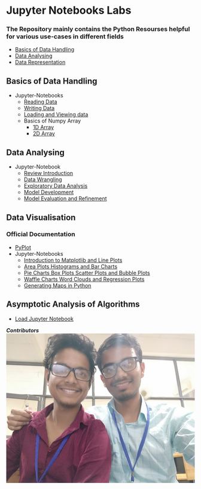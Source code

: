 # Jupyter Notebooks Labs

### The Repository mainly contains the Python Resourses helpful for various use-cases in different fields

- [Basics of Data Handling](https://github.com/suffisme/Jupyter_Notebooks_Labs/tree/master/Working%20With%20Data/Pandas%20and%20Numpy/Basics%20of%20Data)
- [Data Analysing](https://github.com/suffisme/Jupyter_Notebooks_Labs/tree/master/Working%20With%20Data/Pandas%20and%20Numpy/Starting%20with%20Data%20Analysis)
- [Data Representation](https://github.com/suffisme/Jupyter_Notebooks_Labs/tree/master/Working%20With%20Data/Data%20Visualisation%20and%20Matplotlib)


## Basics of Data Handling
- Jupyter-Notebooks
  - [Reading Data](https://github.com/suffisme/Jupyter_Notebooks_Labs/blob/master/Working%20With%20Data/Pandas%20and%20Numpy/Basics%20of%20Data/1.1%20ReadFile.ipynb)
  - [Writing Data](https://github.com/suffisme/Jupyter_Notebooks_Labs/blob/master/Working%20With%20Data/Pandas%20and%20Numpy/Basics%20of%20Data/1.2%20WriteFile.ipynb)
  - [Loading and Viewing data](https://github.com/suffisme/Jupyter_Notebooks_Labs/blob/master/Working%20With%20Data/Pandas%20and%20Numpy/Basics%20of%20Data/1.3%20Loading%20And%20Viewing%20Data.ipynb)
  - Basics of Numpy Array
    - [1D Array](https://github.com/suffisme/Jupyter_Notebooks_Labs/blob/master/Working%20With%20Data/Pandas%20and%20Numpy/Basics%20of%20Data/2.1%20Numpy1D.ipynb)
    - [2D Array](https://github.com/suffisme/Jupyter_Notebooks_Labs/blob/master/Working%20With%20Data/Pandas%20and%20Numpy/Basics%20of%20Data/2.2%20Numpy2D.ipynb)

## Data Analysing
- Jupyter-Notebook
  - [Review Introduction](https://github.com/suffisme/Jupyter_Notebooks_Labs/blob/master/Working%20With%20Data/Pandas%20and%20Numpy/Starting%20with%20Data%20Analysis/1.1%20Review-Introduction.ipynb)
  - [Data Wrangling](https://github.com/suffisme/Jupyter_Notebooks_Labs/blob/master/Working%20With%20Data/Pandas%20and%20Numpy/Starting%20with%20Data%20Analysis/1.2%20Data-Wrangling.ipynb)
  - [Exploratory Data Analysis](https://github.com/suffisme/Jupyter_Notebooks_Labs/blob/master/Working%20With%20Data/Pandas%20and%20Numpy/Starting%20with%20Data%20Analysis/1.3%20Exploratory-Data-Analysis.ipynb)
  - [Model Development](https://github.com/suffisme/Jupyter_Notebooks_Labs/blob/master/Working%20With%20Data/Pandas%20and%20Numpy/Starting%20with%20Data%20Analysis/1.4%20Model-Development.ipynb)
  - [Model Evaluation and Refinement](https://github.com/suffisme/Jupyter_Notebooks_Labs/blob/master/Working%20With%20Data/Pandas%20and%20Numpy/Starting%20with%20Data%20Analysis/1.5%20Model-Evaluation-and-Refinement.ipynb)

## Data Visualisation
### Official Documentation
  - [PyPlot](https://github.com/suffisme/Jupyter_Notebooks_Labs/blob/master/Working%20With%20Data/Data%20Visualisation%20and%20Matplotlib/Official%20Documentation/pyplot.py)
- Jupyter-Notebooks
  - [Introduction to Matplotlib and Line Plots](https://github.com/suffisme/Jupyter_Notebooks_Labs/blob/master/Working%20With%20Data/Data%20Visualisation%20and%20Matplotlib/1.1%20Introduction-to-Matplotlib-and-Line-Plots-py.ipynb)
  - [Area Plots Histograms and Bar Charts](https://github.com/suffisme/Jupyter_Notebooks_Labs/blob/master/Working%20With%20Data/Data%20Visualisation%20and%20Matplotlib/1.2%20Area-Plots-Histograms-and-Bar-Charts-py.ipynb)
  - [Pie Charts Box Plots Scatter Plots and Bubble Plots](https://github.com/suffisme/Jupyter_Notebooks_Labs/blob/master/Working%20With%20Data/Data%20Visualisation%20and%20Matplotlib/1.3%20Pie-Charts-Box-Plots-Scatter-Plots-and-Bubble-Plots-py.ipynb)
  - [Waffle Charts Word Clouds and Regression Plots](https://github.com/suffisme/Jupyter_Notebooks_Labs/blob/master/Working%20With%20Data/Data%20Visualisation%20and%20Matplotlib/1.4%20Waffle-Charts-Word-Clouds-and-Regression-Plots-py.ipynb)
  - [Generating Maps in Python](https://github.com/suffisme/Jupyter_Notebooks_Labs/blob/master/Working%20With%20Data/Data%20Visualisation%20and%20Matplotlib/1.5%20Generating-Maps-in-Python-py.ipynb)
  
## Asymptotic Analysis of Algorithms
  - [Load Jupyter Notebook](BigO/bigO.ipynb)


<B><I>Contributors</I></B>
<img src="src/maintainers.jpeg" style="width:538px;height:400px;">
